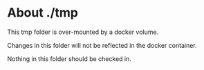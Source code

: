 # About ./tmp

This tmp folder is over-mounted by a docker volume.

Changes in this folder will not be reflected in the docker container.

Nothing in this folder should be checked in.
